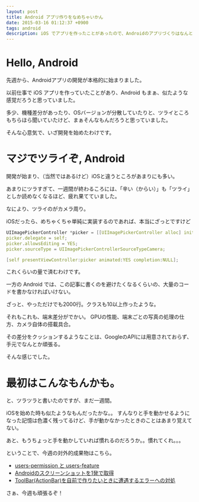 ```yaml
---
layout: post
title: Android アプリ作りをなめちゃいかん
date: 2015-03-16 01:12:37 +0900
tags: android
description: iOS でアプリを作ったことがあったので、Androidのアプリづくりはなんとかなるだろうと思っていたんですが、思いのほか、前途多難な滑り出しでメンタル弱ってきたので、そのこころをブログにしました。
---
```

# Hello, Android

先週から、Androidアプリの開発が本格的に始まりました。

以前仕事で iOS アプリを作っていたことがあり、Android もまぁ、似たような感覚だろうと思っていました。

多少、機種差分があったり、OSバージョンが分散していたりと、ツライところもちらほら聞いていたけど、まぁそんなもんだろうと思っていました。

そんな心意気で、いざ開発を始めたわけです。

# マジでツライぞ, Android

開発が始まり、（当然ではあるけど）iOSと違うところがあまりにも多い。

あまりにツラすぎて、一週間が終わるころには、「辛い（からい）」も「ツライ」としか読めなくなるほど、疲れ果てていました。

なにより、ツライのがカメラ周り。

<!-- more -->

iOSだったら、めちゃくちゃ単純に実装するのであれば、本当にざっとですけど

```c
UIImagePickerController *picker = [[UIImagePickerController alloc] init];
picker.delegate = self;
picker.allowsEditing = YES;
picker.sourceType = UIImagePickerControllerSourceTypeCamera;

[self presentViewController:picker animated:YES completion:NULL];
```

これくらいの量で済むわけです。

一方の Android では、この記事に書くのを避けたくなるくらいの、大量のコードを書かなければいけない。

ざっと、やっただけでも2000行。クラスも10以上作ったような。

それもこれも、端末差分がでかい。 GPUの性能、端末ごとの写真の処理の仕方、カメラ自体の搭載具合。

その差分をクッションするようなことは、GoogleのAPIには用意されておらず、手元でなんとか頑張る。

そんな感じでした。

# 最初はこんなもんかも。

と、ツラツラと書いたのですが、まだ一週間。

iOSを始めた時も似たようなもんだったかな。。 すんなりと手を動かせるようになった記憶は色濃く残ってるけど、手が動かなかったときのことはあまり覚えてない。

あと、もうちょっと手を動かしていれば慣れるのだろうか。。慣れてくれ。。。

ということで、今週の対外的成果物はこちら。

- [users-permission と users-feature](http://qiita.com/tanukiti1987/items/7abe7a38a2595fe5b338)
- [Androidのスクリーンショットを1発で取得](http://qiita.com/tanukiti1987/items/943ee1d5b329054e22fc)
- [ToolBar(ActionBar)を自前で作りたいときに遭遇するエラーへの対処](http://qiita.com/tanukiti1987/items/e556ed9ef3aca76a49e9)

さぁ、今週も頑張るぞ！
